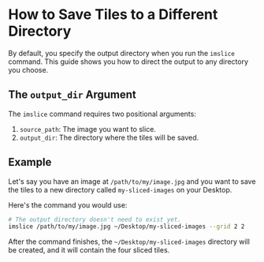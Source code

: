# How to Save Tiles to a Different Directory

By default, you specify the output directory when you run the `imslice` command. This guide shows you how to direct the output to any directory you choose.

## The `output_dir` Argument

The `imslice` command requires two positional arguments:

1.  `source_path`: The image you want to slice.
2.  `output_dir`: The directory where the tiles will be saved.

## Example

Let's say you have an image at `/path/to/my/image.jpg` and you want to save the tiles to a new directory called `my-sliced-images` on your Desktop.

Here's the command you would use:

```bash
# The output directory doesn't need to exist yet.
imslice /path/to/my/image.jpg ~/Desktop/my-sliced-images --grid 2 2
```

After the command finishes, the `~/Desktop/my-sliced-images` directory will be created, and it will contain the four sliced tiles.
